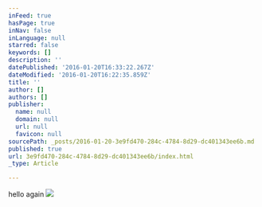 ```yaml
---
inFeed: true
hasPage: true
inNav: false
inLanguage: null
starred: false
keywords: []
description: ''
datePublished: '2016-01-20T16:33:22.267Z'
dateModified: '2016-01-20T16:22:35.859Z'
title: ''
author: []
authors: []
publisher:
  name: null
  domain: null
  url: null
  favicon: null
sourcePath: _posts/2016-01-20-3e9fd470-284c-4784-8d29-dc401343ee6b.md
published: true
url: 3e9fd470-284c-4784-8d29-dc401343ee6b/index.html
_type: Article

---
```

hello again
![](https://s3-us-west-2.amazonaws.com/the-grid-img/p/bdc41783021b58a66c78e7d8b661b5fc4cf4745c.jpg)